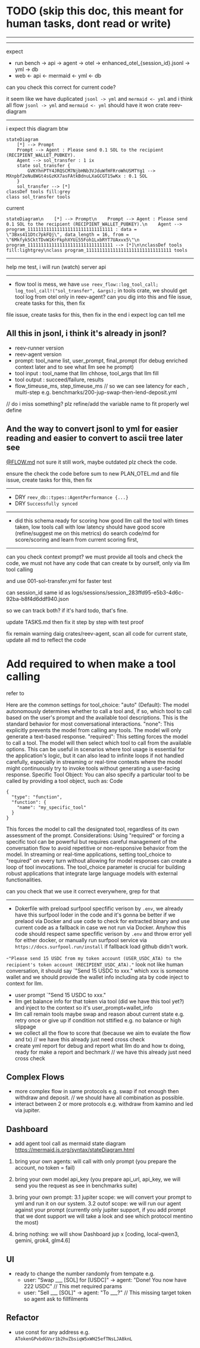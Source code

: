 # TODO (skip this doc, this meant for human tasks, dont read or write)

---



---

expect

- run bench -> api -> agent -> otel -> enhanced_otel_{session_id}.jsonl -> yml -> db
- web <- api <- mermaid <- yml <- db

can you check this correct for current code?

it seem like we have duplicated `jsonl -> yml` and `mermaid <- yml`
and i think all flow `jsonl -> yml` and `mermaid <- yml` should have it won crate reev-diagram

---

i expect this diagram btw
```
stateDiagram
    [*] --> Prompt
    Prompt --> Agent : Please send 0.1 SOL to the recipient (RECIPIENT_WALLET_PUBKEY).
    Agent --> sol_transfer : 1 ix
    state sol_transfer {
        GVKYhnPTY4JRQSCM7NjbHNb3VJduWfHFRroWhUSMTYg1 --> MXnpbf2eNu8WGt4sGzKX7asFAtkBdnuLXaGCGT1SwKx : 0.1 SOL
    }
    sol_transfer --> [*]
classDef tools fill:grey
class sol_transfer tools
```
current
```
stateDiagram\n    [*] --> Prompt\n    Prompt --> Agent : Please send 0.1 SOL to the recipient (RECIPIENT_WALLET_PUBKEY).\n    Agent --> program_11111111111111111111111111111111 : data = \"3Bxs411Dtc7pkFQj\", data_length = 16, from = \"6Mkfyk5CktTDvW1KrFkphXYUi55Foh1LxbRYT7UAxvx5\"\n    program_11111111111111111111111111111111 --> [*]\n\nclassDef tools fill:lightgrey\nclass program_11111111111111111111111111111111 tools
```

---

help me test, i will run (watch) server api

---

- flow tool is mess, we have `use reev_flow::log_tool_call; log_tool_call!("sol_transfer", &args);` in tools crate, we should get tool log from otel only in reev-agent? can you dig into this and
file issue, create tasks for this, then fix

file issue, create tasks for this, then fix
in the end i expect log can tell me

## All this in jsonl, i think it's already in jsonl?
- reev-runner version
- reev-agent version
- prompt: tool_name list, user_prompt, final_prompt (for debug enriched context later and to see what llm see he prompt)
- tool input : tool_name that llm chhose, tool_args that llm fill
- tool output : succeed/failure, results
- flow_timeuse_ms, step_timeuse_ms // so we can see latency for each , multi-step e.g. benchmarks/200-jup-swap-then-lend-deposit.yml

// do i miss something? plz refine/add the variable name to fit properly wel define

## And the way to convert jsonl to yml for easier reading and easier to convert to ascii tree later see
[@FLOW.md](zed:///agent/file?path=%2FUsers%2Fkatopz%2Fgit%2Fgist%2Freev%2FFLOW.md) not sure it still work, maybe outdated plz check the code.

ensure the check the code before sum to new PLAN_OTEL.md and file issue, create tasks for this, then fix

---

- DRY `reev_db::types::AgentPerformance {...}`
- DRY `Successfully synced`

---

- did this schema ready for scoring how good llm call the tool with times taken, low tools call with low latency should have good score (refine/suggest me on this metrics) do search code/md for score/scoring and learn from current scoring first,

---

can you check context prompt? we must provide all tools
and check the code, we must not have any code that can create tx by ourself, only via llm tool calling

and use 001-sol-transfer.yml for faster test

can session_id same id as logs/sessions/session_283ffd95-e5b3-4d6c-92ba-b8f4d6ddf940.json

so we can track both? if it's hard todo, that's fine.


update TASKS.md then fix it step by step with test proof

fix remain warning daig crates/reev-agent, scan all code for current state, update all md to reflect the code


# Add required to when make a tool calling
refer to

Here are the common settings for tool_choice:
"auto" (Default): The model autonomously determines whether to call a tool and, if so, which tool to call based on the user's prompt and the available tool descriptions. This is the standard behavior for most conversational interactions.
"none": This explicitly prevents the model from calling any tools. The model will only generate a text-based response.
"required": This setting forces the model to call a tool. The model will then select which tool to call from the available options. This can be useful in scenarios where tool usage is essential for the application's logic, but it can also lead to infinite loops if not handled carefully, especially in streaming or real-time contexts where the model might continuously try to invoke tools without generating a user-facing response.
Specific Tool Object: You can also specify a particular tool to be called by providing a tool object, such as:
Code

    {
      "type": "function",
      "function": {
        "name": "my_specific_tool"
      }
    }
This forces the model to call the designated tool, regardless of its own assessment of the prompt.
Considerations:
Using "required" or forcing a specific tool can be powerful but requires careful management of the conversation flow to avoid repetitive or non-responsive behavior from the model.
In streaming or real-time applications, setting tool_choice to "required" on every turn without allowing for model responses can create a loop of tool invocations.
The tool_choice parameter is crucial for building robust applications that integrate large language models with external functionalities.

can you check that we use it correct everywhere, grep for that

---

- Dokerfile with preload surfpool specfific verison by `.env`, we already have this surfpool loder in the code and it's gonna be better if we prelaod via Docker and use code to check for extracted binary and use current code as a fallback in case we not run via Docker. Anyhow this code should respect same specfific verison by `.env` and throw error yell for either docker, or manually run surfpool service via `https://docs.surfpool.run/install` if fallback load github didn't work.

-`"Please send 15 USDC from my token account (USER_USDC_ATA) to the recipient's token account (RECIPIENT_USDC_ATA)."` look not like human conversation, it should say `"Send 15 USDC to xxx." which xxx is someone wallet and we should provide the wallet info including ata by code inject to context for llm.
  - user prompt `"Send 15 USDC to xxx."
  - llm get balance info for that token via tool (did we have this tool yet?) and inject to the context so it's user_prompt+wallet_info
  - llm call remain tools maybe swap and reason about current state e.g. retry once or give up if condition not sttified e.g. no balance or high slippage
  - we collect all the flow to score that (because we aim to evalate the flow and tx) // we have this already just need cross check
  - create yml report for debug and report what llm do and how tx doing, ready for make a report and bechmark // we have this already just need cross check

## Complex Flows
- more complex flow in same protocols e.g. swap if not enough then withdraw and deposit. // we should have all combination as possible.
- interact between 2 or more protocols e.g. withdraw from kamino and led via jupiter.

## Dashboard

- add agent tool call as mermaid state diagram https://mermaid.js.org/syntax/stateDiagram.html

1. bring your own agents: will call with only prompt (you prepare the account, no token = fail)

2. bring your own model api_key (you prepare api_url, api_key, we will send you the request as see in benchmarks suite)

3. bring your own prompt:
   3.1 jupiter scope: we will convert your prompt to yml and run it on our system.
   3.2 outof scope: we will run our agent against your prompt (currently only jupiter support, if you add prompt that we dont support we will take a look and see which protocol mentino the most)

4. bring nothing: we will show Dashboard jup x [coding, local-qwen3, gemini, grok4, glm4.6]

## UI

- ready to change the number randomly from tempate e.g.
  - user: "Swap ___ [SOL] for [USDC]" → agent: "Done! You now have 222 USDC" // This met required params
  - user: "Sell ___ [SOL]" → agent: "To ___?" // This missing target token so agent ask to fillfilments

## Refactor
- use const for any address e.g. `ATokenGPvbdGVxr1b2hvZbsiqW5xWH25efTNsLJA8knL`
